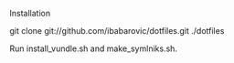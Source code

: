 Installation

git clone git://github.com/ibabarovic/dotfiles.git  ./dotfiles

Run install_vundle.sh and make_symlniks.sh.
